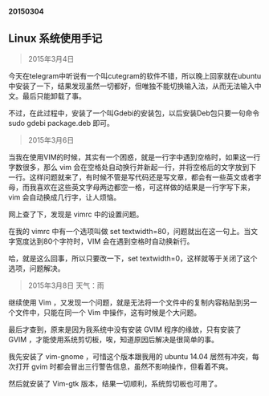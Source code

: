 #### 20150304
## Linux 系统使用手记

> 2015年3月4日

今天在telegram中听说有一个叫cutegram的软件不错，所以晚上回家就在ubuntu中安装了一下，结果发现虽然一切都好，但唯独不能切换输入法，从而无法输入中文。最后只能卸载了事。

不过，在此过程中，安装了一个叫Gdebi的安装包，以后安装Deb包只要一句命令sudo gdebi package.deb 即可。

> 2015年3月6日

当我在使用VIM的时候，其实有一个困惑，就是一行字中遇到空格时，如果这一行字数很多，那么 vim 会在空格处自动换行并新起一行，并将空格后的文字放到下一行。这样问题就来了，有时候不管是写代码还是写文章，都会有一些英文或者字母，而我喜欢在这些英文字母两边都空一格，可这样做的结果是一行字写下来，vim 会自动换成几行字，让人烦恼。

网上查了下，发现是 vimrc 中的设置问题。

在我的 vimrc 中有一个选项叫做 set textwidth=80，问题就出在这一句上。当文字宽度达到80个字符时，VIM 会在遇到空格时自动换新行。

哈，就是这么回事，所以只要改一下，set textwidth=0，这样就等于关闭了这个选项，问题解决。

> 2015年3月8日 
> 天气：雨

继续使用 Vim ，又发现一个问题，就是无法将一个文件中的复制内容粘贴到另一个文件中，只能在同一个 Vim 中操作，这有时候是个大问题。

最后才查到，原来是因为我系统中没有安装 GVIM 程序的缘故，只有安装了 GVIM ，才能使用系统剪切板，唉，知道原因后解决是很简单的事。

我先安装了 vim-gnome ，可惜这个版本跟我用的 ubuntu 14.04 居然有冲突，每次打开 gvim 时都会冒出三行警告信息，虽然不影响操作，但看着不爽。

然后就安装了 Vim-gtk 版本，结果一切顺利，系统剪切板也可用了。
